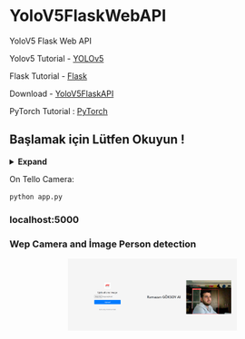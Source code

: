 # YoloV5FlaskWebAPI
YoloV5 Flask Web API




Yolov5 Tutorial - [YOLOv5](https://arxiv.org/abs/2207.02696)

Flask Tutorial - [Flask](https://flask.palletsprojects.com/en/2.2.x/)

Download - [YoloV5FlaskAPI](https://github.com/ramazan138/YoloV5FlaskWebAPI.git)


 PyTorch Tutorial : [PyTorch ](https://pytorch.org/)
## Başlamak için Lütfen Okuyun !


<details><summary> <b>Expand</b> </summary>


    
``` shell
Gerekli kütüphaneleri destekleyen bir Nvidia ekran kartına sahipseniz otomatik GPU üzerinde çalışacaktır ,aksi durumunda CPU da yürütülecektir 
app.py dosyasını çalıştırın.



```
    
   



</details>





On Tello Camera:
``` shell
python app.py 
```

### localhost:5000 
### Wep  Camera and İmage  Person detection
<div align="center">
    <a href="./">
        <img src="./static/Capture.PNG" width="59%"/>
    </a>
</div>


















